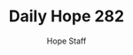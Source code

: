 ---
image: /assets/img/daily-hope-default-artwork.png
title: Daily Hope 282
number: 282
categories:
  - Daily Hope
author: Hope Staff
notes: Daily Hope 282
embed: >-
  <iframe src="https://open.spotify.com/embed/episode/7aHYgbN2IIS70bYp4rq2OT?utm_source=generator" width="400px" height="102px" frameborder=“0" scrolling=“no”></iframe>
---